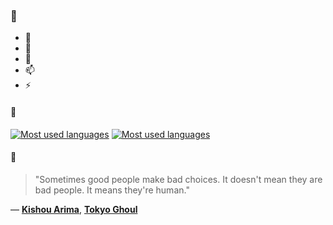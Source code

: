### 👋

- 🔭
- 🌱
- 💬
- 📫
- ⚡

#### 🧏

[![Most used languages](https://github-readme-stats-aynah.vercel.app/api/top-langs/?username=aynh&theme=solarized-dark&langs_count=6&layout=compact&hide_title=true)](https://github.com/anuraghazra/github-readme-stats#gh-dark-mode-only)
[![Most used languages](https://github-readme-stats-aynah.vercel.app/api/top-langs/?username=aynh&theme=solarized-light&langs_count=6&layout=compact&hide_title=true)](https://github.com/anuraghazra/github-readme-stats#gh-light-mode-only)

#### 💬

> "Sometimes good people make bad choices. It doesn't mean they are bad people. It means they're human."

&mdash; [**Kishou Arima**](https://myanimelist.net/character.php?q=Kishou%20Arima&cat=character), [**Tokyo Ghoul**](https://myanimelist.net/search/all?q=Tokyo%20Ghoul&cat=all)
